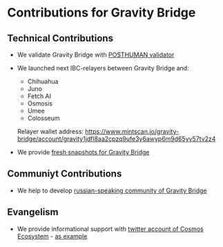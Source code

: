 # Contributions for Gravity Bridge

## Technical Contributions
- We validate Gravity Bridge with [POSTHUMAN validator](https://www.mintscan.io/gravity-bridge/validators/gravityvaloper1epfpvqsc34sfserdx8x4t3aszdkar3w684fwr6)

- We launched next IBC-relayers between Gravity Bridge and: </br>
  - Chihuahua
  - Juno
  - Fetch AI
  - Osmosis
  - Umee
  - Colosseum

  Relayer wallet address: https://www.mintscan.io/gravity-bridge/account/gravity1jdfl8aa2cpzq9ufe3y6awyp6m9d65yy57tv2z4

- We provide [fresh snapshots for Gravity Bridge](https://snapshots.validators.network/)

## Communiyt Contributions
- We help to develop [russian-speaking community of Gravity Bridge](https://t.me/gravitybridge_rus)

## Evangelism
- We provide informational support with [twitter account of Cosmos Ecosystem](https://twitter.com/CosmosEcosystem/) - [as example](https://twitter.com/CosmosEcosystem/status/1501375605123780612)
